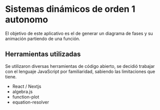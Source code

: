 # Sistemas dinámicos de orden 1 autonomo

El objetivo de este aplicativo es el de generar un diagrama de fases y su animación partiendo de una función.

## Herramientas utilizadas

Se utilizaron diversas herramientas de código abierto, se decidió trabajar con el lenguaje JavaScript por familiaridad, sabiendo las limitaciones que tiene.

- React / Nextjs
- algebra.js
- function-plot
- equation-resolver
